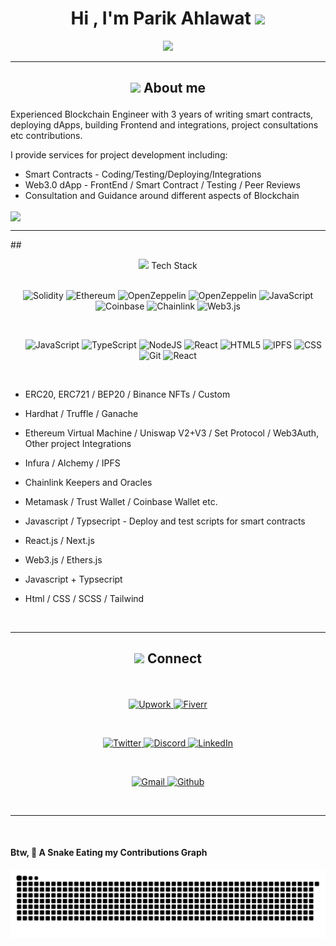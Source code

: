 <h1 align="center">Hi , I'm Parik Ahlawat <img src="https://media.giphy.com/media/hvRJCLFzcasrR4ia7z/giphy.gif" width="35"></h1>
<p align="center">
  <a href="https://github.com/DenverCoder1/readme-typing-svg"><img src="https://readme-typing-svg.herokuapp.com?font=Time+New+Roman&color=%23C8BE25&size=25&center=true&vCenter=true&width=600&height=100&lines=Software+Engineer;Blockchain+Developer;Tech+Enthusiast;Football+Fan;Always+learning+new+things"></a>
</p>



---

## <p align="center"><img src = "https://i.pinimg.com/originals/3f/7e/4e/3f7e4eff7c96e9fe4b8b4b1ff3f7bdb5.gif" width = 6.5%> About me 





 Experienced Blockchain Engineer with 3 years of writing smart contracts, deploying dApps, building Frontend and integrations, project consultations etc contributions.

I provide services for project development including:


- Smart Contracts - Coding/Testing/Deploying/Integrations
- Web3.0 dApp - FrontEnd / Smart Contract / Testing / Peer Reviews
- Consultation and Guidance around different aspects of Blockchain



<img align="center" src="https://github.com/7oSkaaa/7oSkaaa/blob/main/Images/Right_Side.gif?raw=true" width=40%></p>

---




##<p align="center">  <img src = "https://github.com/7oSkaaa/7oSkaaa/blob/main/Images/Programming_Languages.gif?raw=true" width=10%> Tech Stack</p>


<p align="center"> 
  &emsp; 

<br>
 
 <a target="_blank"> 
    <img alt="Solidity" src="https://img.shields.io/badge/Solidity-363636.svg?style=for-the-badge&logo=Solidity&logoColor=white">
  </a> 
<a target="_blank"> 
    <img alt="Ethereum" src="https://img.shields.io/badge/Ethereum-3C3C3D.svg?style=for-the-badge&logo=Ethereum&logoColor=white">
  </a> 
<a target="_blank"> 
    <img alt="OpenZeppelin" src="https://img.shields.io/badge/OpenZeppelin-4E5EE4.svg?style=for-the-badge&logo=OpenZeppelin&logoColor=white">
  </a> 
<a target="_blank"> 
    <img alt="OpenZeppelin" src="https://img.shields.io/badge/Binance-F0B90B.svg?style=for-the-badge&logo=Binance&logoColor=black"> 
  </a> 
  <a target="_blank"> 
    <img alt="JavaScript" src="https://img.shields.io/badge/JavaScript-F7DF1E.svg?style=for-the-badge&logo=JavaScript&logoColor=black"> 
  </a> 
  <a target="_blank"> 
    <img alt="Coinbase" src="https://img.shields.io/badge/Coinbase-0052FF.svg?style=for-the-badge&logo=Coinbase&logoColor=white"> 
  </a> 
   <a target="_blank"> 
    <img alt="Chainlink" src="https://img.shields.io/badge/Chainlink-375BD2.svg?style=for-the-badge&logo=Chainlink&logoColor=white"> 
  </a> 
  <a target="_blank"> 
    <img alt="Web3.js" src="https://img.shields.io/badge/Web3.js-F16822.svg?style=for-the-badge&logo=web3dotjs&logoColor=white"> 
  </a> 
  </p>

  <br>
  <p align="center"> 
  &emsp; 
  <a target="_blank"> 
    <img alt="JavaScript" src="https://img.shields.io/badge/TypeScript-3178C6.svg?style=for-the-badge&logo=TypeScript&logoColor=white"> 
  </a> 
  <a target="_blank"> 
    <img alt="TypeScript" src="https://img.shields.io/badge/JavaScript-F7DF1E.svg?style=for-the-badge&logo=JavaScript&logoColor=black"> 
  </a> 
  <a target="_blank"> 
    <img alt="NodeJS" src="https://img.shields.io/badge/Node.js-339933.svg?style=for-the-badge&logo=nodedotjs&logoColor=white"> 
  </a> 
  <a target="_blank"> 
    <img alt="React" src="https://img.shields.io/badge/React-61DAFB.svg?style=for-the-badge&logo=React&logoColor=black"> 
  </a> 
  <a target="_blank"> 
    <img alt="HTML5" src="https://img.shields.io/badge/HTML5-E34F26.svg?style=for-the-badge&logo=HTML5&logoColor=white"> 
  </a> 
  <a target="_blank"> 
    <img alt="IPFS" src="https://img.shields.io/badge/IPFS-65C2CB.svg?style=for-the-badge&logo=IPFS&logoColor=white"> 
  
  <a target="_blank"> 
    <img alt="CSS" src="https://img.shields.io/badge/CSS3-1572B6.svg?style=for-the-badge&logo=CSS3&logoColor=white"> 
  </a> 
  <a target="_blank"> 
    <img alt="Git" src="https://img.shields.io/badge/Git-F05032.svg?style=for-the-badge&logo=Git&logoColor=white"> 
  </a> 
  <a target="_blank"> 
    <img alt="React" src="https://img.shields.io/badge/React-61DAFB.svg?style=for-the-badge&logo=React&logoColor=black"> 
  </a> 
  
  </p>


<br> 
<p>

- ERC20, ERC721 / BEP20 / Binance NFTs / Custom
- Hardhat / Truffle / Ganache
- Ethereum Virtual Machine / Uniswap V2+V3 / Set Protocol / Web3Auth, Other project Integrations
- Infura / Alchemy / IPFS
- Chainlink Keepers and Oracles
- Metamask / Trust Wallet / Coinbase Wallet etc.
- Javascript / Typsecript - Deploy and test scripts for smart contracts

- React.js / Next.js
- Web3.js / Ethers.js
- Javascript + Typsecript
- Html / CSS / SCSS / Tailwind
</p>

  

<br> 

---
## <p align="center"><img src="https://github.com/7oSkaaa/7oSkaaa/blob/main/Images/Connect-with-me.gif?raw=true" width="25%"> Connect</p>


<br>
<p align="center">
	<a href=""><img img src="https://img.shields.io/badge/Upwork-6FDA44.svg?style=for-the-badge&logo=Upwork&logoColor=white" alt="Upwork"/>
  </a>
  <a href=""><img img src="https://img.shields.io/badge/Fiverr-1DBF73.svg?style=for-the-badge&logo=Fiverr&logoColor=white" alt="Fiverr"/>
  </a>
 

</p>
<br>

  <p align="center">
	<a href=""><img img src="https://img.shields.io/badge/Twitter-1DA1F2.svg?style=for-the-badge&logo=Twitter&logoColor=white" alt="Twitter"/>
  </a>
  	<a href=""><img img src="https://img.shields.io/badge/Discord-5865F2.svg?style=for-the-badge&logo=Discord&logoColor=white" alt="Discord"/>
  </a>
  <a href=""><img img src="https://img.shields.io/badge/LinkedIn-0A66C2.svg?style=for-the-badge&logo=LinkedIn&logoColor=white" alt="LinkedIn"/>
  </a>
  </p>
<br>
  <p align="center">
  
  <a href="">
    <img img src="https://img.shields.io/badge/Gmail-EA4335.svg?style=for-the-badge&logo=Gmail&logoColor=white" alt="Gmail"/>
  </a>
  <a href=""><img img src="https://img.shields.io/badge/GitHub-181717.svg?style=for-the-badge&logo=GitHub&logoColor=white" alt="Github"/>
  </a>
 </p>
	


</br>

---
</br>
	
#### Btw, 🐍 A Snake Eating my Contributions Graph
	
<p align = "center">
	<img src = "https://github.com/7oSkaaa/7oSkaaa/blob/output/github-contribution-grid-snake.svg?" alt = "Snake Game"/>
</p>
